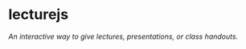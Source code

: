 lecturejs
=========

<em>An interactive way to give lectures, presentations, or class handouts. </em>
